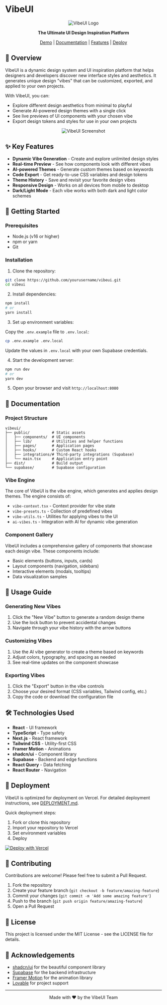 # VibeUI

<div align="center">
  
  ![VibeUI Logo](https://via.placeholder.com/150x150?text=VibeUI)
  
  **The Ultimate UI Design Inspiration Platform**
  
  [Demo](https://vibeui.vercel.app) | [Documentation](#documentation) | [Features](#key-features) | [Deploy](#deployment)
  
</div>

## 🌟 Overview

VibeUI is a dynamic design system and UI inspiration platform that helps designers and developers discover new interface styles and aesthetics. It generates unique design "vibes" that can be customized, exported, and applied to your own projects.

With VibeUI, you can:
- Explore different design aesthetics from minimal to playful
- Generate AI-powered design themes with a single click
- See live previews of UI components with your chosen vibe
- Export design tokens and styles for use in your own projects

<div align="center">
  
  ![VibeUI Screenshot](https://via.placeholder.com/800x450?text=VibeUI+Screenshot)
  
</div>

## ✨ Key Features

- **Dynamic Vibe Generation** - Create and explore unlimited design styles
- **Real-time Preview** - See how components look with different vibes
- **AI-powered Themes** - Generate custom themes based on keywords
- **Code Export** - Get ready-to-use CSS variables and design tokens
- **Theme History** - Save and revisit your favorite design vibes
- **Responsive Design** - Works on all devices from mobile to desktop
- **Dark/Light Mode** - Each vibe works with both dark and light color schemes

## 🚀 Getting Started

### Prerequisites

- Node.js (v16 or higher)
- npm or yarn
- Git

### Installation

1. Clone the repository:

```bash
git clone https://github.com/yourusername/vibeui.git
cd vibeui
```

2. Install dependencies:

```bash
npm install
# or
yarn install
```

3. Set up environment variables:

Copy the `.env.example` file to `.env.local`:

```bash
cp .env.example .env.local
```

Update the values in `.env.local` with your own Supabase credentials.

4. Start the development server:

```bash
npm run dev
# or
yarn dev
```

5. Open your browser and visit `http://localhost:8080`

## 📖 Documentation

### Project Structure

```
vibeui/
├── public/          # Static assets
│   ├── components/  # UI components
│   ├── lib/         # Utilities and helper functions
│   ├── pages/       # Application pages
│   ├── hooks/       # Custom React hooks
│   ├── integrations/# Third-party integrations (Supabase)
│   └── main.tsx     # Application entry point
├── dist/            # Build output
└── supabase/        # Supabase configuration
```

### Vibe Engine

The core of VibeUI is the vibe engine, which generates and applies design themes. The engine consists of:

- `vibe-context.tsx` - Context provider for vibe state
- `vibe-presets.ts` - Collection of predefined vibes
- `vibe-utils.ts` - Utilities for applying vibes to the UI
- `ai-vibes.ts` - Integration with AI for dynamic vibe generation

### Component Gallery

VibeUI includes a comprehensive gallery of components that showcase each design vibe. These components include:

- Basic elements (buttons, inputs, cards)
- Layout components (navigation, sidebars)
- Interactive elements (modals, tooltips)
- Data visualization samples

## 🔧 Usage Guide

### Generating New Vibes

1. Click the "New Vibe" button to generate a random design theme
2. Use the lock button to prevent accidental changes
3. Navigate through your vibe history with the arrow buttons

### Customizing Vibes

1. Use the AI vibe generator to create a theme based on keywords
2. Adjust colors, typography, and spacing as needed
3. See real-time updates on the component showcase

### Exporting Vibes

1. Click the "Export" button in the vibe controls
2. Choose your desired format (CSS variables, Tailwind config, etc.)
3. Copy the code or download the configuration file

## 🛠️ Technologies Used

- **React** - UI framework
- **TypeScript** - Type safety
- **Next.js** - React framework
- **Tailwind CSS** - Utility-first CSS
- **Framer Motion** - Animations
- **shadcn/ui** - Component library
- **Supabase** - Backend and edge functions
- **React Query** - Data fetching
- **React Router** - Navigation

## 🚢 Deployment

VibeUI is optimized for deployment on Vercel. For detailed deployment instructions, see [DEPLOYMENT.md](DEPLOYMENT.md).

Quick deployment steps:

1. Fork or clone this repository
2. Import your repository to Vercel
3. Set environment variables
4. Deploy

[![Deploy with Vercel](https://vercel.com/button)](https://vercel.com/new/clone?repository-url=https%3A%2F%2Fgithub.com%2Fyourusername%2Fvibeui)

## 🤝 Contributing

Contributions are welcome! Please feel free to submit a Pull Request.

1. Fork the repository
2. Create your feature branch (`git checkout -b feature/amazing-feature`)
3. Commit your changes (`git commit -m 'Add some amazing feature'`)
4. Push to the branch (`git push origin feature/amazing-feature`)
5. Open a Pull Request

## 📄 License

This project is licensed under the MIT License - see the LICENSE file for details.

## 🙏 Acknowledgements

- [shadcn/ui](https://ui.shadcn.com/) for the beautiful component library
- [Supabase](https://supabase.com/) for the backend infrastructure
- [Framer Motion](https://www.framer.com/motion/) for the animation library
- [Lovable](https://lovable.dev/) for project support

---

<div align="center">
  Made with ❤️ by the VibeUI Team
</div>
